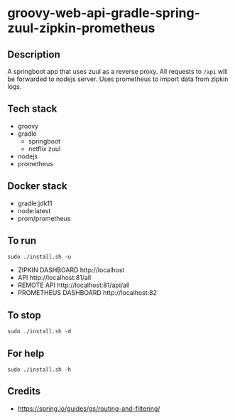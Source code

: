 # groovy-web-api-gradle-spring-zuul-zipkin-prometheus

## Description
A springboot app that uses zuul
as a reverse proxy. All requests
to `/api` will be forwarded to nodejs
server. Uses prometheus to import data
from zipkin logs.

## Tech stack
- groovy
- gradle
  - springboot
  - netflix zuul
- nodejs
- prometheus

## Docker stack
- gradle:jdk11
- node:latest
- prom/prometheus

## To run
`sudo ./install.sh -u`
- ZIPKIN DASHBOARD http://localhost
- API http://localhost:81/all
- REMOTE API http://localhost:81/api/all
- PROMETHEUS DASHBOARD http://localhost:82

## To stop
`sudo ./install.sh -d`

## For help
`sudo ./install.sh -h`

## Credits
- https://spring.io/guides/gs/routing-and-filtering/
